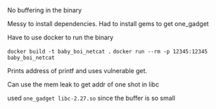 No buffering in the binary

Messy to install dependencies. Had to install gems to get one_gadget

Have to use docker to run the binary

`docker build -t baby_boi_netcat .`
`docker run --rm -p 12345:12345 baby_boi_netcat`


Prints address of printf and uses vulnerable get.

Can use the mem leak to get addr of one shot in libc

used `one_gadget libc-2.27.so` since the buffer is so small